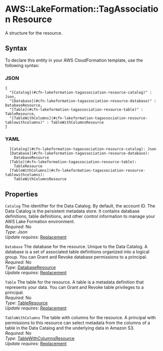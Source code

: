 # AWS::LakeFormation::TagAssociation Resource<a name="aws-properties-lakeformation-tagassociation-resource"></a>

A structure for the resource\.

## Syntax<a name="aws-properties-lakeformation-tagassociation-resource-syntax"></a>

To declare this entity in your AWS CloudFormation template, use the following syntax:

### JSON<a name="aws-properties-lakeformation-tagassociation-resource-syntax.json"></a>

```
{
  "[Catalog](#cfn-lakeformation-tagassociation-resource-catalog)" : Json,
  "[Database](#cfn-lakeformation-tagassociation-resource-database)" : DatabaseResource,
  "[Table](#cfn-lakeformation-tagassociation-resource-table)" : TableResource,
  "[TableWithColumns](#cfn-lakeformation-tagassociation-resource-tablewithcolumns)" : TableWithColumnsResource
}
```

### YAML<a name="aws-properties-lakeformation-tagassociation-resource-syntax.yaml"></a>

```
  [Catalog](#cfn-lakeformation-tagassociation-resource-catalog): Json
  [Database](#cfn-lakeformation-tagassociation-resource-database):
    DatabaseResource
  [Table](#cfn-lakeformation-tagassociation-resource-table):
    TableResource
  [TableWithColumns](#cfn-lakeformation-tagassociation-resource-tablewithcolumns):
    TableWithColumnsResource
```

## Properties<a name="aws-properties-lakeformation-tagassociation-resource-properties"></a>

`Catalog` <a name="cfn-lakeformation-tagassociation-resource-catalog"></a>
The identifier for the Data Catalog\. By default, the account ID\. The Data Catalog is the persistent metadata store\. It contains database definitions, table definitions, and other control information to manage your AWS Lake Formation environment\.  
_Required_: No  
_Type_: Json  
_Update requires_: [Replacement](https://docs.aws.amazon.com/AWSCloudFormation/latest/UserGuide/using-cfn-updating-stacks-update-behaviors.html#update-replacement)

`Database` <a name="cfn-lakeformation-tagassociation-resource-database"></a>
The database for the resource\. Unique to the Data Catalog\. A database is a set of associated table definitions organized into a logical group\. You can Grant and Revoke database permissions to a principal\.  
_Required_: No  
_Type_: [DatabaseResource](aws-properties-lakeformation-tagassociation-databaseresource.md)  
_Update requires_: [Replacement](https://docs.aws.amazon.com/AWSCloudFormation/latest/UserGuide/using-cfn-updating-stacks-update-behaviors.html#update-replacement)

`Table` <a name="cfn-lakeformation-tagassociation-resource-table"></a>
The table for the resource\. A table is a metadata definition that represents your data\. You can Grant and Revoke table privileges to a principal\.  
_Required_: No  
_Type_: [TableResource](aws-properties-lakeformation-tagassociation-tableresource.md)  
_Update requires_: [Replacement](https://docs.aws.amazon.com/AWSCloudFormation/latest/UserGuide/using-cfn-updating-stacks-update-behaviors.html#update-replacement)

`TableWithColumns` <a name="cfn-lakeformation-tagassociation-resource-tablewithcolumns"></a>
The table with columns for the resource\. A principal with permissions to this resource can select metadata from the columns of a table in the Data Catalog and the underlying data in Amazon S3\.  
_Required_: No  
_Type_: [TableWithColumnsResource](aws-properties-lakeformation-tagassociation-tablewithcolumnsresource.md)  
_Update requires_: [Replacement](https://docs.aws.amazon.com/AWSCloudFormation/latest/UserGuide/using-cfn-updating-stacks-update-behaviors.html#update-replacement)
